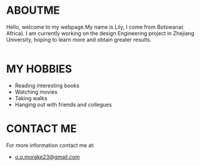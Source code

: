 # ABOUTME
Hello, welcome to my webpage.My name is Lily, I come from Botswana( Africa). I am currently working on the design Engineering project in Zhejiang University, hoping to learn more and obtain greater results.    

![]()
# MY HOBBIES
 * Reading interesting books
 * Watching movies
 * Taking walks
 * Hanging out with friends and collegues 

# CONTACT ME
For more information contact me at:
 * o.o.morake23@gmail.com

